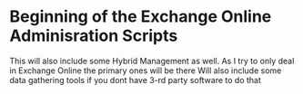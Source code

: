 # Beginning of the Exchange Online Adminisration Scripts

This will also include some Hybrid Management as well. As I try to only deal in Exchange Online the primary ones will be there
Will also include some data gathering tools if you dont have 3-rd party software to do that
